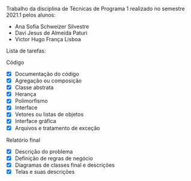 Trabalho da disciplina de Técnicas de Programa 1 realizado no semestre 2021.1 pelos alunos:
- Ana Sofia Schweizer Silvestre
- Davi Jesus de Almeida Paturi
- Victor Hugo França Lisboa

Lista de tarefas:

Código
- [x] Documentação do código
- [x] Agregação ou composição
- [x] Classe abstrata
- [x] Herança
- [x] Polimorfismo
- [x] Interface
- [x] Vetores ou listas de objetos
- [x] Interface gráfica
- [x] Arquivos e tratamento de exceção

Relatório final
- [x] Descrição do problema
- [x] Definição de regras de negócio
- [x] Diagramas de classes final e descrições
- [x] Telas e suas descrições
